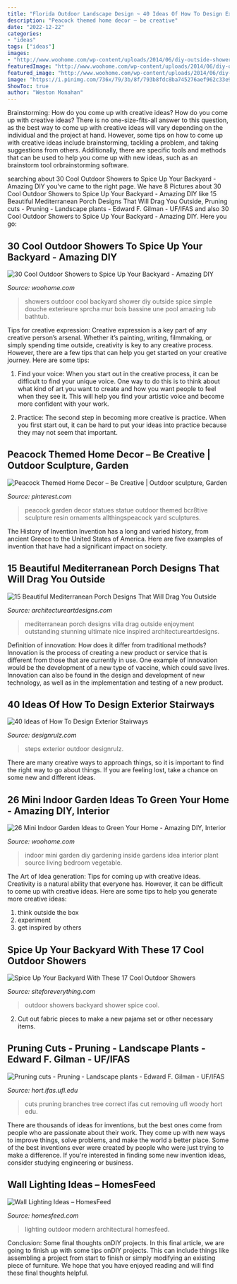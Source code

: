 ```yaml
---
title: "Florida Outdoor Landscape Design ~ 40 Ideas Of How To Design Exterior Stairways"
description: "Peacock themed home decor – be creative"
date: "2022-12-22"
categories:
- "ideas"
tags: ["ideas"]
images:
- "http://www.woohome.com/wp-content/uploads/2014/06/diy-outside-shower-9.jpg"
featuredImage: "http://www.woohome.com/wp-content/uploads/2014/06/diy-outside-shower-9.jpg"
featured_image: "http://www.woohome.com/wp-content/uploads/2014/06/diy-outside-shower-9.jpg"
image: "https://i.pinimg.com/736x/79/3b/8f/793b8fdc8ba745276aef962c33e9c9ce.jpg"
ShowToc: true
author: "Weston Monahan"
---
```



Brainstorming: How do you come up with creative ideas?
How do you come up with creative ideas?
There is no one-size-fits-all answer to this question, as the best way to come up with creative ideas will vary depending on the individual and the project at hand. However, some tips on how to come up with creative ideas include brainstorming, tackling a problem, and taking suggestions from others. Additionally, there are specific tools and methods that can be used to help you come up with new ideas, such as an brainstorm tool orbrainstorming software.

	

		
searching about 30 Cool Outdoor Showers to Spice Up Your Backyard - Amazing DIY you've came to the right page. We have 8 Pictures about 30 Cool Outdoor Showers to Spice Up Your Backyard - Amazing DIY like 15 Beautiful Mediterranean Porch Designs That Will Drag You Outside, Pruning cuts - Pruning - Landscape plants - Edward F. Gilman - UF/IFAS and also 30 Cool Outdoor Showers to Spice Up Your Backyard - Amazing DIY. Here you go:
		
    
## 30 Cool Outdoor Showers To Spice Up Your Backyard - Amazing DIY

<img loading=lazy src="http://www.woohome.com/wp-content/uploads/2014/06/diy-outside-shower-9.jpg" onerror="this.onerror=null;this.src='https://tse1.mm.bing.net/th?id=OIP.axl1P8U5i2JbRqfk5OQPQAHaLm&amp;pid=15.1';" alt="30 Cool Outdoor Showers to Spice Up Your Backyard - Amazing DIY">

_Source: woohome.com_

>showers outdoor cool backyard shower diy outside spice simple douche exterieure sprcha mur bois bassine une pool amazing tub bathtub. 

	

Tips for creative expression:
Creative expression is a key part of any creative person’s arsenal. Whether it’s painting, writing, filmmaking, or simply spending time outside, creativity is key to any creative process. However, there are a few tips that can help you get started on your creative journey. Here are some tips:
1. Find your voice: When you start out in the creative process, it can be difficult to find your unique voice. One way to do this is to think about what kind of art you want to create and how you want people to feel when they see it. This will help you find your artistic voice and become more confident with your work.

2. Practice: The second step in becoming more creative is practice. When you first start out, it can be hard to put your ideas into practice because they may not seem that important.

    
## Peacock Themed Home Decor – Be Creative | Outdoor Sculpture, Garden

<img loading=lazy src="https://i.pinimg.com/736x/79/3b/8f/793b8fdc8ba745276aef962c33e9c9ce.jpg" onerror="this.onerror=null;this.src='https://tse3.mm.bing.net/th?id=OIP.oXX7JvvoAejiNxMdeAP1NwHaMn&amp;pid=15.1';" alt="Peacock Themed Home Decor – Be Creative | Outdoor sculpture, Garden">

_Source: pinterest.com_

>peacock garden decor statues statue outdoor themed bcr8tive sculpture resin ornaments allthingspeacock yard sculptures. 

	

The History of Invention
Invention has a long and varied history, from ancient Greece to the United States of America. Here are five examples of invention that have had a significant impact on society.

    
## 15 Beautiful Mediterranean Porch Designs That Will Drag You Outside

<img loading=lazy src="http://www.architectureartdesigns.com/wp-content/uploads/2017/10/15-Beautiful-Mediterranean-Porch-Designs-That-Will-Drag-You-Outside-15.jpg" onerror="this.onerror=null;this.src='https://tse1.mm.bing.net/th?id=OIP.AwIT9YFScdyHvlJ3YoL0LgHaKN&amp;pid=15.1';" alt="15 Beautiful Mediterranean Porch Designs That Will Drag You Outside">

_Source: architectureartdesigns.com_

>mediterranean porch designs villa drag outside enjoyment outstanding stunning ultimate nice inspired architectureartdesigns. 

	

Definition of innovation: How does it differ from traditional methods?
Innovation is the process of creating a new product or service that is different from those that are currently in use. One example of innovation would be the development of a new type of vaccine, which could save lives. Innovation can also be found in the design and development of new technology, as well as in the implementation and testing of a new product.

    
## 40 Ideas Of How To Design Exterior Stairways

<img loading=lazy src="https://cdn.designrulz.com/wp-content/uploads/2015/06/OUTDOOR-STEPS-DESIGNRULZ-33.jpg" onerror="this.onerror=null;this.src='https://tse2.mm.bing.net/th?id=OIP.9ghhK9qpPYFEpmyRKrR2gwHaKn&amp;pid=15.1';" alt="40 Ideas of How To Design Exterior Stairways">

_Source: designrulz.com_

>steps exterior outdoor designrulz. 

	

There are many creative ways to approach things, so it is important to find the right way to go about things. If you are feeling lost, take a chance on some new and different ideas.

    
## 26 Mini Indoor Garden Ideas To Green Your Home - Amazing DIY, Interior

<img loading=lazy src="http://www.woohome.com/wp-content/uploads/2014/03/Mini-Indoor-Gardening-25.jpg" onerror="this.onerror=null;this.src='https://tse4.mm.bing.net/th?id=OIP.nZIcHyFdWDpxEEyhYzniHwHaPd&amp;pid=15.1';" alt="26 Mini Indoor Garden Ideas to Green Your Home - Amazing DIY, Interior">

_Source: woohome.com_

>indoor mini garden diy gardening inside gardens idea interior plant source living bedroom vegetable. 

	

The Art of Idea generation: Tips for coming up with creative ideas.
Creativity is a natural ability that everyone has. However, it can be difficult to come up with creative ideas. Here are some tips to help you generate more creative ideas: 
1. think outside the box 
2. experiment 
3. get inspired by others 

    
## Spice Up Your Backyard With These 17 Cool Outdoor Showers

<img loading=lazy src="http://siteforeverything.com/wp-content/uploads/2016/04/Outdoor-Shower-4.jpg" onerror="this.onerror=null;this.src='https://tse2.mm.bing.net/th?id=OIP.LsUjfe9jNjIW5-Lsl3LplAHaKM&amp;pid=15.1';" alt="Spice Up Your Backyard With These 17 Cool Outdoor Showers">

_Source: siteforeverything.com_

>outdoor showers backyard shower spice cool. 

	

2. Cut out fabric pieces to make a new pajama set or other necessary items.

    
## Pruning Cuts - Pruning - Landscape Plants - Edward F. Gilman - UF/IFAS

<img loading=lazy src="https://hort.ifas.ufl.edu/woody/images/1-17.jpg" onerror="this.onerror=null;this.src='https://tse4.mm.bing.net/th?id=OIP.TM6Mxtr3bvo3Smw45mFuiQHaLI&amp;pid=15.1';" alt="Pruning cuts - Pruning - Landscape plants - Edward F. Gilman - UF/IFAS">

_Source: hort.ifas.ufl.edu_

>cuts pruning branches tree correct ifas cut removing ufl woody hort edu. 

	

There are thousands of ideas for inventions, but the best ones come from people who are passionate about their work. They come up with new ways to improve things, solve problems, and make the world a better place. Some of the best inventions ever were created by people who were just trying to make a difference. If you're interested in finding some new invention ideas, consider studying engineering or business.

    
## Wall Lighting Ideas – HomesFeed

<img loading=lazy src="https://homesfeed.com/wp-content/uploads/2015/08/The-series-of-modern-lighting-mounted-on-outdoor-wall-system-near-the-stairase-.jpg" onerror="this.onerror=null;this.src='https://tse4.mm.bing.net/th?id=OIP.eZDsRL7Bck0HRBGdYYnLqQHaLH&amp;pid=15.1';" alt="Wall Lighting Ideas – HomesFeed">

_Source: homesfeed.com_

>lighting outdoor modern architectural homesfeed. 

	

Conclusion: Some final thoughts onDIY projects.
In this final article, we are going to finish up with some tips onDIY projects. This can include things like assembling a project from start to finish or simply modifying an existing piece of furniture. We hope that you have enjoyed reading and will find these final thoughts helpful.

